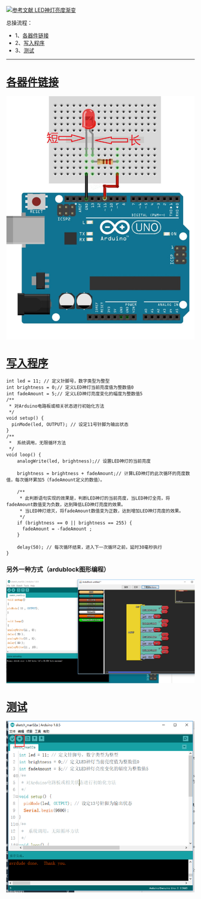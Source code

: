 [![](https://img.shields.io/badge/参考文献-LED神灯亮度渐变-yellow.svg "参考文献 LED神灯亮度渐变")](http://www.51hei.com/bbs/dpj-41338-1.html)


总操流程：
- 1、[各器件链接](#arduino-01)
- 2、[写入程序](#arduino-02)
- 3、[测试](#arduino-03)

----------
# <a name="arduino-01" href="#" >各器件链接</a>
![](image/6-1.png)
# <a name="arduino-02" href="#" >写入程序</a>
```
int led = 11; // 定义针脚号，数字类型为整型
int brightness = 0;// 定义LED神灯当前亮度值为整数值0
int fadeAmount = 5;// 定义LED神灯亮度变化的幅度为整数值5
/**
 * 对Arduino电路板或相关状态进行初始化方法
 */
void setup() {
  pinMode(led, OUTPUT); // 设定11号针脚为输出状态
}
/**
 *  系统调用，无限循环方法
 */
void loop() {
    analogWrite(led, brightness);// 设置LED神灯的当前亮度

    brightness = brightness + fadeAmount;// 计算LED神灯的此次循环的亮度数值，每次循环累加5（fadeAmount定义的数值）。

    /**
     * 此判断语句实现的效果是，判断LED神灯的当前亮度，当LED神灯全亮，将fadeAmount数值变为负数，达到降低LED神灯亮度的效果。
     * 当LED神灯熄灭，将fadeAmount数值变为正数，达到增加LED神灯亮度的效果。
     */
    if (brightness == 0 || brightness == 255) {
      fadeAmount = -fadeAmount ;
    }

    delay(50); // 每次循环结束，进入下一次循环之前，延时30毫秒执行
}
```
### 另外一种方式（ardublock图形编程）
![](image/6-2.png)
# <a name="arduino-03" href="#" >测试</a>
![](image/6-3.png)